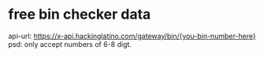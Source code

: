 # free bin checker data
api-url: https://x-api.hackinglatino.com/gateway/bin/{you-bin-number-here} <br>
psd: only accept numbers of 6-8 digt.
